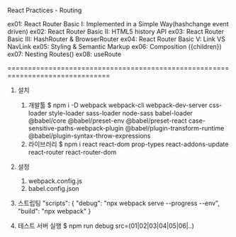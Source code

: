 React Practices - Routing

ex01: React Router Basic I: Implemented in a Simple Way(hashchange event driven)
ex02: React Router Basic II: HTML5 history API
ex03: React Router Basic III: HashRouter &amp; BrowserRouter
ex04: React Router Basic V: Link VS NavLink
ex05: Styling &amp; Semantic Markup
ex06: Composition   ({children})
ex07: Nesting Routes(<Outlet/>)
ex08: useRoute


===============================================================================

1.  설치
    1)  개발툴
        $ npm i -D webpack webpack-cli webpack-dev-server css-loader style-loader sass-loader node-sass babel-loader @babel/core @babel/preset-env @babel/preset-react case-sensitive-paths-webpack-plugin @babel/plugin-transform-runtime @babel/plugin-syntax-throw-expressions
    2)  라이브러리
        $ npm i react react-dom prop-types react-addons-update react-router react-router-dom

2.  설정
    1)  webpack.config.js
    2)  babel.config.json

3.  스트립팅
    "scripts": {
        "debug": "npx webpack serve --progress --env",
        "build": "npx webpack"
    }

4.  테스트 서버 실행
    $ npm run debug src=(01|02|03|04|05|06|..)